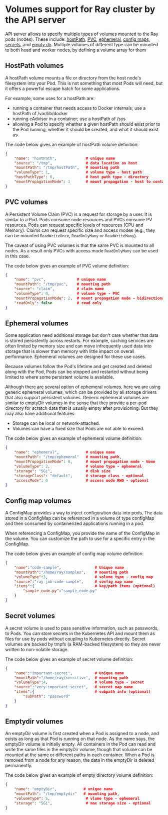 # Volumes support for Ray cluster by the API server

API server allows to specify multiple types of volumes mounted to the Ray pods (nodes). These include:
[hostPath](https://kubernetes.io/docs/concepts/storage/volumes/#hostpath),
[PVC](https://kubernetes.io/docs/concepts/storage/persistent-volumes/),
[ephemeral](https://kubernetes.io/docs/concepts/storage/ephemeral-volumes/),
[config maps](https://kubernetes.io/docs/concepts/storage/volumes/#configmap),
[secrets](https://kubernetes.io/docs/concepts/storage/volumes/#secret),
and [empty dir](https://kubernetes.io/docs/concepts/storage/volumes/#emptydir).
Multiple volumes of different type can be mounted to both head and worker nodes, by defining a volume array for them

## HostPath volumes

A hostPath volume mounts a file or directory from the host node's filesystem into your Pod. This is not something that
most Pods will need, but it offers a powerful escape hatch for some applications.

For example, some uses for a hostPath are:

* running a container that needs access to Docker internals; use a hostPath of /var/lib/docker
* running cAdvisor in a container; use a hostPath of /sys
* allowing a Pod to specify whether a given hostPath should exist prior to the Pod running, whether it should be created, and what it should exist as

The code below gives an example of hostPath volume definition:

```json
{
    "name": "hostPath",             # unique name
    "source": "/tmp",               # data location on host
    "mountPath": "/tmp/hostPath",   # mounting path
    "volumeType": 1,                # volume type - host path
    "hostPathType": 0,              # host path type - directory
    "mountPropagationMode": 1       # mount propagation - host to container
}
```

## PVC volumes

A Persistent Volume Claim (PVC) is a request for storage by a user. It is similar to a Pod. Pods consume node resources and PVCs consume PV resources. Pods can request specific levels of resources (CPU and Memory). Claims can request
specific size and access modes (e.g., they can be mounted `ReadWriteOnce`, `ReadOnlyMany` or `ReadWriteMany`).

The caveat of using PVC volumes is that the same PVC is mounted to all nodes. As a result only PVCs with access mode `ReadOnlyMany` can be used in this case.

The code below gives an example of PVC volume definition:

```json
{
    "name": "pvc",              # unique name
    "mountPath": "/tmp/pvc",    # mounting path
    "source": "claim",          # claim name
    "volumeType": 0,            # volume type - PVC
    "mountPropagationMode": 2,  # mount propagation mode - bidirectional
    "readOnly": false           # read only
}
```

## Ephemeral volumes

Some application need additional storage but don't care whether that data is stored persistently across restarts. For example, caching services are often limited by memory size and can move infrequently used data into storage that is slower than memory with little impact on overall performance. Ephemeral volumes are designed for these use cases.

Because volumes follow the Pod's lifetime and get created and deleted along with the Pod, Pods can be stopped and restarted without being limited to where some persistent volume is available.

Although there are several option of ephemeral volumes, here we are using generic ephemeral volumes, which can be provided by all storage drivers that also support persistent volumes. Generic ephemeral volumes are similar to emptyDir volumes in the sense that they provide a per-pod directory for scratch data that is usually empty after provisioning. But they may also have additional features:

* Storage can be local or network-attached.
* Volumes can have a fixed size that Pods are not able to exceed.

The code below gives an example of ephemeral volume definition:

```json
{
    "name": "ephemeral",            # unique name
    "mountPath": "/tmp/ephemeral"   # mounting path,
    "mountPropagationMode": 0,      # mount propagation mode - None
    "volumeType": 2,                # volume type - ephemeral
    "storage": "5Gi",               # disk size
    "storageClass": "default",      # storage class - optional
    "accessMode": 0                 # access mode RWO - optional
}
```

## Config map volumes

A ConfigMap provides a way to inject configuration data into pods. The data stored in a ConfigMap can be referenced in a volume of type configMap and then consumed by containerized applications running in a pod.

When referencing a ConfigMap, you provide the name of the ConfigMap in the volume. You can customize the path to use for a specific entry in the ConfigMap.

The code below gives an example of config map volume definition:

```json
{
    "name":"code-sample",               # Unique name
    "mountPath":"/home/ray/samples",    # mounting path
    "volumeType":3,                     # volume type - config map
    "source":"ray-job-code-sample",     # config map name
    "items":{                           # key/path items (optional)
        "sample_code.py":"sample_code.py"
    }
}
```

## Secret volumes

A secret volume is used to pass sensitive information, such as passwords, to Pods. You can store secrets in the Kubernetes API and mount them as files for use by pods without coupling to Kubernetes directly. Secret volumes are backed by tmpfs (a RAM-backed filesystem) so they are never written to non-volatile storage.

The code below gives an example of secret volume definition:

```json
{
    "name":"important-secret",          # Unique name
    "mountPath":"/home/ray/sensitive",  # mounting path
    "volumeType":4,                     # volume type - secret
    "source":"very-important-secret",   # secret map name
    "items":{                           # subpath info (optional)
        "subPath": "password"
    }
}
```

## Emptydir volumes

An emptyDir volume is first created when a Pod is assigned to a node, and exists as long as that Pod is running on that node. As the name says, the emptyDir volume is initially empty. All containers in the Pod can read and write the same files in the emptyDir volume, though that volume can be mounted at the same or different paths in each container. When a Pod is removed from a node for any reason, the data in the emptyDir is deleted permanently.

The code below gives an example of empty directory volume definition:

```json
{
    "name": "emptyDir",            # unique name
    "mountPath": "/tmp/emptydir"   # mounting path,
    "volumeType": 5,                # vlume type - ephemeral
    "storage": "5Gi",               # max storage size - optional
}
````
